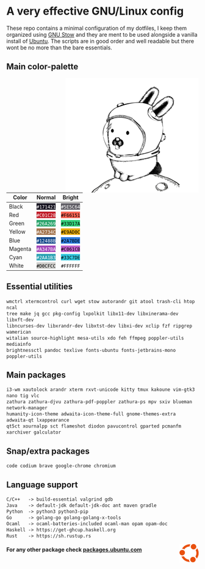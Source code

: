 # A very effective GNU/Linux config

These repo contains a minimal configuration of my dotfiles, I keep them organized using [GNU Stow](https://www.gnu.org/software/stow/) and they are ment to be used alongside a vanilla install of [Ubuntu](https://ubuntu.com/#download). The scripts are in good order and well readable but there wont be no more than the bare essentials.




## Main color-palette

<img align="right" width="350" src="media/glenda.png">

| Color   | Normal                                                                 | Bright                                                                 |
| ------- | ---------------------------------------------------------------------- | ---------------------------------------------------------------------- |
| Black   | <span style="background-color:#171421; color:#FFFFFF">`#171421`</span> | <span style="background-color:#5E5C64; color:#FFFFFF">`#5E5C64`</span> |
| Red     | <span style="background-color:#C01C28; color:#FFFFFF">`#C01C28`</span> | <span style="background-color:#F66151; color:#000000">`#F66151`</span> |
| Green   | <span style="background-color:#26A269; color:#FFFFFF">`#26A269`</span> | <span style="background-color:#33D17A; color:#000000">`#33D17A`</span> |
| Yellow  | <span style="background-color:#A2734C; color:#FFFFFF">`#A2734C`</span> | <span style="background-color:#E9AD0C; color:#000000">`#E9AD0C`</span> |
| Blue    | <span style="background-color:#12488B; color:#FFFFFF">`#12488B`</span> | <span style="background-color:#2A7BDE; color:#000000">`#2A7BDE`</span> |
| Magenta | <span style="background-color:#A347BA; color:#FFFFFF">`#A347BA`</span> | <span style="background-color:#C061CB; color:#000000">`#C061CB`</span> |
| Cyan    | <span style="background-color:#2AA1B3; color:#FFFFFF">`#2AA1B3`</span> | <span style="background-color:#33C7DE; color:#000000">`#33C7DE`</span> |
| White   | <span style="background-color:#D0CFCC; color:#000000">`#D0CFCC`</span> | <span style="background-color:#FFFFFF; color:#000000">`#FFFFFF`</span> |




## Essential utilities

```
wmctrl xtermcontrol curl wget stow autorandr git atool trash-cli htop ncal
tree make jq gcc pkg-config lxpolkit libx11-dev libxinerama-dev libxft-dev
libncurses-dev libxrandr-dev libxtst-dev libxi-dev xclip fzf ripgrep wamerican
witalian source-highlight mesa-utils xdo feh ffmpeg poppler-utils mediainfo
brightnessctl pandoc texlive fonts-ubuntu fonts-jetbrains-mono poppler-utils
```




## Main packages

```
i3-wm xautolock arandr xterm rxvt-unicode kitty tmux kakoune vim-gtk3 nano tig vlc
zathura zathura-djvu zathura-pdf-poppler zathura-ps mpv sxiv blueman network-manager
humanity-icon-theme adwaita-icon-theme-full gnome-themes-extra adwaita-qt lxappearance
qt5ct xournalpp sct flameshot diodon pavucontrol gparted pcmanfm xarchiver galculator
```




## Snap/extra packages

```
code codium brave google-chrome chromium
```




## Language support

```
C/C++   -> build-essential valgrind gdb
Java    -> default-jdk default-jdk-doc ant maven gradle
Python  -> python3 python3-pip
Go      -> golang-go golang-golang-x-tools
Ocaml   -> ocaml-batteries-included ocaml-man opam opam-doc
Haskell -> https://get-ghcup.haskell.org
Rust    -> https://sh.rustup.rs
```




<img align="right" width="50" src="media/ubuntu.png">

#### For any other package check [packages.ubuntu.com](https://packages.ubuntu.com/)
